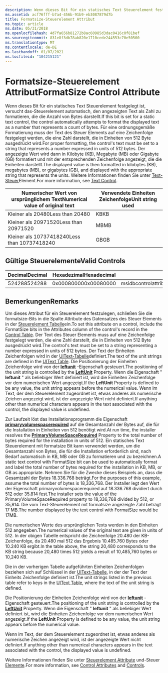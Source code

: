 ```yaml
---
description: Wenn dieses Bit für ein statisches Text Steuerelement festgelegt ist, versucht das-Steuerelement automatisch, den angezeigten Text als Zahl zu formatieren, die die Anzahl von Bytes darstellt.
ms.assetid: acf76fff-b7a4-456b-91b9-eb3087879d7b
title: Formatsize-Steuerelement Attribut
ms.topic: article
ms.date: 05/31/2018
ms.openlocfilehash: 4d7fa656b81272b8ac60985d3dac0416c0f81bef
ms.sourcegitcommit: 831e8f3db78ab820e1710cede244553c70e50500
ms.translationtype: MT
ms.contentlocale: de-DE
ms.lasthandoff: 01/07/2021
ms.locfileid: "104215121"
---
```

# <a name="formatsize-control-attribute"></a><span data-ttu-id="4ca19-103">Formatsize-Steuerelement Attribut</span><span class="sxs-lookup"><span data-stu-id="4ca19-103">FormatSize Control Attribute</span></span>

<span data-ttu-id="4ca19-104">Wenn dieses Bit für ein statisches Text Steuerelement festgelegt ist, versucht das-Steuerelement automatisch, den angezeigten Text als Zahl zu formatieren, die die Anzahl von Bytes darstellt.</span><span class="sxs-lookup"><span data-stu-id="4ca19-104">If this bit is set for a static text control, the control automatically attempts to format the displayed text as a number that represents a count of bytes.</span></span> <span data-ttu-id="4ca19-105">Für eine ordnungsgemäße Formatierung muss der Text des Steuer Elements auf eine Zeichenfolge festgelegt werden, die eine Zahl darstellt, die in Einheiten von 512 Byte ausgedrückt wird.</span><span class="sxs-lookup"><span data-stu-id="4ca19-105">For proper formatting, the control's text must be set to a string that represents a number expressed in units of 512 bytes.</span></span> <span data-ttu-id="4ca19-106">Der angezeigte Wert wird dann in Kilobyte (KB), Megabyte (MB) oder Gigabyte (GB) formatiert und mit der entsprechenden Zeichenfolge angezeigt, die die Einheiten darstellt.</span><span class="sxs-lookup"><span data-stu-id="4ca19-106">The displayed value is then formatted in kilobytes (KB), megabytes (MB), or gigabytes (GB), and displayed with the appropriate string that represents the units.</span></span> <span data-ttu-id="4ca19-107">Weitere Informationen finden Sie unter [Text-Steuer](text-control.md)Element.</span><span class="sxs-lookup"><span data-stu-id="4ca19-107">For more information, see [Text Control](text-control.md).</span></span>



| <span data-ttu-id="4ca19-108">Numerischer Wert von ursprünglichem Text</span><span class="sxs-lookup"><span data-stu-id="4ca19-108">Numerical value of original text</span></span> | <span data-ttu-id="4ca19-109">Verwendete Einheiten Zeichenfolge</span><span class="sxs-lookup"><span data-stu-id="4ca19-109">Unit string used</span></span> |
|----------------------------------|------------------|
| <span data-ttu-id="4ca19-110">Kleiner als 20480</span><span class="sxs-lookup"><span data-stu-id="4ca19-110">Less than 20480</span></span>                  | <span data-ttu-id="4ca19-111">KB</span><span class="sxs-lookup"><span data-stu-id="4ca19-111">KB</span></span>               |
| <span data-ttu-id="4ca19-112">Kleiner als 20971520</span><span class="sxs-lookup"><span data-stu-id="4ca19-112">Less than 20971520</span></span>               | <span data-ttu-id="4ca19-113">MB</span><span class="sxs-lookup"><span data-stu-id="4ca19-113">MB</span></span>               |
| <span data-ttu-id="4ca19-114">Kleiner als 10737418240</span><span class="sxs-lookup"><span data-stu-id="4ca19-114">Less than 10737418240</span></span>            | <span data-ttu-id="4ca19-115">GB</span><span class="sxs-lookup"><span data-stu-id="4ca19-115">GB</span></span>               |



 

## <a name="valid-controls"></a><span data-ttu-id="4ca19-116">Gültige Steuerelemente</span><span class="sxs-lookup"><span data-stu-id="4ca19-116">Valid Controls</span></span>



| <span data-ttu-id="4ca19-117">Decimal</span><span class="sxs-lookup"><span data-stu-id="4ca19-117">Decimal</span></span> | <span data-ttu-id="4ca19-118">Hexadezimal</span><span class="sxs-lookup"><span data-stu-id="4ca19-118">Hexadecimal</span></span> | <span data-ttu-id="4ca19-119">Control</span><span class="sxs-lookup"><span data-stu-id="4ca19-119">Control</span></span>                          |
|---------|-------------|----------------------------------|
| <span data-ttu-id="4ca19-120">524288</span><span class="sxs-lookup"><span data-stu-id="4ca19-120">524288</span></span>  | <span data-ttu-id="4ca19-121">0x00080000</span><span class="sxs-lookup"><span data-stu-id="4ca19-121">0x00080000</span></span>  | <span data-ttu-id="4ca19-122">msidbcontrolattributesformatsize</span><span class="sxs-lookup"><span data-stu-id="4ca19-122">msidbControlAttributesFormatSize</span></span> |



 

## <a name="remarks"></a><span data-ttu-id="4ca19-123">Bemerkungen</span><span class="sxs-lookup"><span data-stu-id="4ca19-123">Remarks</span></span>

<span data-ttu-id="4ca19-124">Um dieses Attribut für ein Steuerelement festzulegen, schließen Sie die formatsize-Bits in die Spalte Attribute des Datensatzes des Steuer Elements in der [Steuerelement Tabelle](control-table.md)ein.</span><span class="sxs-lookup"><span data-stu-id="4ca19-124">To set this attribute on a control, include the FormatSize bits in the Attributes column of the control's record in the [Control Table](control-table.md).</span></span> <span data-ttu-id="4ca19-125">Der Text des Steuer Elements muss auf eine Zeichenfolge festgelegt werden, die eine Zahl darstellt, die in Einheiten von 512 Byte ausgedrückt wird.</span><span class="sxs-lookup"><span data-stu-id="4ca19-125">The control's text must be set to a string representing a number expressed in units of 512 bytes.</span></span> <span data-ttu-id="4ca19-126">Der Text der Einheiten Zeichenfolgen wird in der [UIText-Tabelle](uitext-table.md)definiert.</span><span class="sxs-lookup"><span data-stu-id="4ca19-126">The text of the unit strings are defined in the [UIText Table](uitext-table.md).</span></span> <span data-ttu-id="4ca19-127">Die Positionierung der Einheiten Zeichenfolge wird von der [**leftunit**](leftunit.md) -Eigenschaft gesteuert.</span><span class="sxs-lookup"><span data-stu-id="4ca19-127">The positioning of the unit string is controlled by the [**LeftUnit**](leftunit.md) Property.</span></span> <span data-ttu-id="4ca19-128">Wenn die Eigenschaft " **leftunit** " als beliebiger Wert definiert ist, wird die Einheiten Zeichenfolge vor dem numerischen Wert angezeigt.</span><span class="sxs-lookup"><span data-stu-id="4ca19-128">If the **LeftUnit** Property is defined to be any value, the unit string appears before the numerical value.</span></span> <span data-ttu-id="4ca19-129">Wenn im Text, der dem Steuerelement zugeordnet ist, etwas anderes als numerische Zeichen angezeigt wird, ist der angezeigte Wert nicht definiert.</span><span class="sxs-lookup"><span data-stu-id="4ca19-129">If anything other than numerical characters appears in the text associated with the control, the displayed value is undefined.</span></span>

<span data-ttu-id="4ca19-130">Zur Laufzeit löst das Installationsprogramm die Eigenschaft [**primaryvolumespacerequired**](primaryvolumespacerequired.md) auf die Gesamtanzahl der Bytes auf, die für die Installation in Einheiten von 512 benötigt wird.</span><span class="sxs-lookup"><span data-stu-id="4ca19-130">At run time, the installer resolves the [**PrimaryVolumeSpaceRequired**](primaryvolumespacerequired.md) Property to the total number of bytes required for the installation in units of 512.</span></span> <span data-ttu-id="4ca19-131">Ein statisches Text Steuerelement mit formatsize Bit kann verwendet werden, um die Gesamtanzahl von Bytes, die für die Installation erforderlich sind, nach Bedarf automatisch in KB, MB oder GB zu formatieren und zu bezeichnen.</span><span class="sxs-lookup"><span data-stu-id="4ca19-131">A static text control with FormatSize bit can be used to automatically format and label the total number of bytes required for the installation in KB, MB, or GB as appropriate.</span></span> <span data-ttu-id="4ca19-132">Nehmen Sie für die Zwecke dieses Beispiels an, dass die Gesamtzahl der Bytes 18.336.768 beträgt.</span><span class="sxs-lookup"><span data-stu-id="4ca19-132">For the purposes of this example, assume the total number of bytes is 18,336,768.</span></span> <span data-ttu-id="4ca19-133">Der Installer legt den Wert der Eigenschaft primaryvolumespacerequired auf 18.336.768 dividiert durch 512 oder 35.814 fest.</span><span class="sxs-lookup"><span data-stu-id="4ca19-133">The installer sets the value of the PrimaryVolumeSpaceRequired property to 18,336,768 divided by 512, or 35,814.</span></span> <span data-ttu-id="4ca19-134">Die vom Text-Steuerelement mit formatsize angezeigte Zahl beträgt 17 MB.</span><span class="sxs-lookup"><span data-stu-id="4ca19-134">The number displayed by the text control with FormatSize would be 17MB.</span></span>

<span data-ttu-id="4ca19-135">Die numerischen Werte des ursprünglichen Texts werden in den Einheiten 512 angegeben.</span><span class="sxs-lookup"><span data-stu-id="4ca19-135">The numerical values of the original text are given in units of 512.</span></span> <span data-ttu-id="4ca19-136">In der obigen Tabelle entspricht die Zeichenfolge 20.480 der KB-Zeichenfolge, da 20.480 mal 512 das Ergebnis 10.485.760 Bytes oder 10.240 KB ergibt.</span><span class="sxs-lookup"><span data-stu-id="4ca19-136">In the table above, the string 20,480 corresponds to the KB string because 20,480 times 512 yields a result of 10,485,760 bytes or 10,240 KB.</span></span>

<span data-ttu-id="4ca19-137">Die in der vorherigen Tabelle aufgeführten Einheiten Zeichenfolgen beziehen sich auf Schlüssel in der [UIText-Tabelle](uitext-table.md), in der der Text der Einheits Zeichenfolge definiert ist.</span><span class="sxs-lookup"><span data-stu-id="4ca19-137">The unit strings listed in the previous table refer to keys in the [UIText Table](uitext-table.md), where the text of the unit string is defined.</span></span>

<span data-ttu-id="4ca19-138">Die Positionierung der Einheiten Zeichenfolge wird von der [**leftunit**](leftunit.md) -Eigenschaft gesteuert.</span><span class="sxs-lookup"><span data-stu-id="4ca19-138">The positioning of the unit string is controlled by the [**LeftUnit**](leftunit.md) Property.</span></span> <span data-ttu-id="4ca19-139">Wenn die Eigenschaft " **leftunit** " als beliebiger Wert definiert ist, wird die Einheiten Zeichenfolge vor dem numerischen Wert angezeigt.</span><span class="sxs-lookup"><span data-stu-id="4ca19-139">If the **LeftUnit** Property is defined to be any value, the unit string appears before the numerical value.</span></span>

<span data-ttu-id="4ca19-140">Wenn im Text, der dem Steuerelement zugeordnet ist, etwas anderes als numerische Zeichen angezeigt wird, ist der angezeigte Wert nicht definiert.</span><span class="sxs-lookup"><span data-stu-id="4ca19-140">If anything other than numerical characters appears in the text associated with the control, the displayed value is undefined.</span></span>

<span data-ttu-id="4ca19-141">Weitere Informationen finden Sie unter [Steuerelement Attribute](control-attributes.md) und-Steuer [Elemente](controls.md).</span><span class="sxs-lookup"><span data-stu-id="4ca19-141">For more information, see [Control Attributes](control-attributes.md) and [Controls](controls.md).</span></span>

 

 



